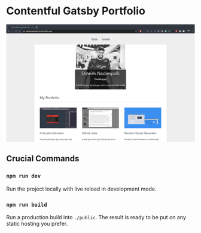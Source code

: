 # Contentful Gatsby Portfolio

![The index page of the starter blog](https://raw.githubusercontent.com/dineshnadimpalli/eHack2020_profile_page/master/screenshot.png "The index page of the starter blog")

## Crucial Commands

### `npm run dev`

Run the project locally with live reload in development mode.

### `npm run build`

Run a production build into `./public`. The result is ready to be put on any static hosting you prefer.
